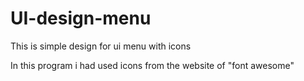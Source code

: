 # UI-design-menu

This is simple design for ui menu with icons

In this program
  i had used icons from the website of "font awesome"
  
